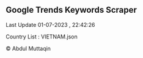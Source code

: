 

## Google Trends Keywords Scraper 
 
Last Update 01-07-2023 , 22:42:26

Country List :
VIETNAM.json



© Abdul Muttaqin 
